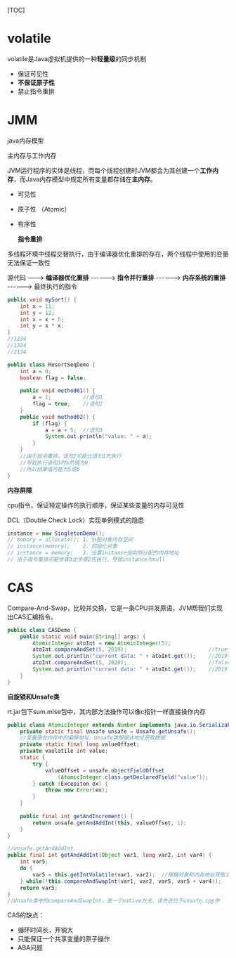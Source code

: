 [TOC]

# volatile

volatile是Java虚拟机提供的一种**轻量级**的同步机制

- 保证可见性
- **不保证原子性**
- 禁止指令重排

# JMM

java内存模型

主内存与工作内存

JVM运行程序的实体是线程，而每个线程创建时JVM都会为其创建一个**工作内存**，而Java内存模型中规定所有变量都存储在**主内存**。

- 可见性
- 原子性 （Atomic）
- 有序性

  **指令重排**

多线程环境中线程交替执行，由于编译器优化重排的存在，两个线程中使用的变量无法保证一致性

源代码 --->   **编译器优化重排**  ------>  **指令并行重排**  ------>  **内存系统的重排**  ------>  最终执行的指令

```java
public void mySort() {
    int x = 11;
    int y = 12;
    int x = x + 5;
    int y = x * x;
}
//1234
//1324
//2134
```

```java
public class ResortSeqDemo {
    int a = 0;
    boolean flag = false;
    
    public void method01() {
        a = 1;			//语句1
        flag = true;	//语句2
    }
    public void method02() {
        if (flag) {
            a = a + 5;	//语句3
            System.out.println("value: " + a);
        }
    }
    //由于指令重排，语句2可能比语句1先执行
    //导致执行语句3时a的值为0
    //所以结果值可能为5或6
}
```

**内存屏障**

cpu指令，保证特定操作的执行顺序，保证某些变量的内存可见性

DCL（Double Check Lock）实现单例模式的隐患

```java
instance = new SingletonDemo();
// memory = allocate(); 1、分配对象内存空间
// instance(memory); 	2、初始化对象
// instance = memory;   3、设置instance指向刚分配的内存地址
// 由于指令重排可能步骤3比步骤2先执行，导致instance为null
```

# CAS

Compare-And-Swap，比较并交换，它是一条CPU并发原语，JVM帮我们实现出CAS汇编指令。

```java
public class CASDemo {
    public static void main(String[] args) {
        AtomicInteger atoInt = new AtomicInteger(5);
        atoInt.compareAndSet(5, 2019);  						//true
        System.out.println("current data: " + atoInt.get());	//2019
        atoInt.compareAndSet(5, 2020);  						//false
        System.out.println("current data: " + atoInt.get());	//2019
    }
}
```

**自旋锁和Unsafe类**

rt.jar包下sum.mise包中，其内部方法操作可以像c指针一样直接操作内存

```java
public class AtomicInteger extends Number implements java.io.Serializable {
    private static final Unsafe unsafe = Unsafe.getUnsafe();
    //变量值在内存中的偏移地址，Unsafe类根据该地址获取数据
    private static final long valueOffset;  
    private vaolatile int value;
    static {
        try {
            valueOffset = unsafe.objectFieldOffset
                (AtomicInteger.class.getDeclaredField("value"));
        } catch (Excepiton ex) {
            throw new Error(ex);
        }
    }
    
    public final int getAndIncrement() {
        return unsafe.getAndAddInt(this, valueOffset, 1);
    }
}
```

```java
//unsafe.getAndAddInt
public final int getAndAddInt(Object var1, long var2, int var4) {
    int var5;
    do {
        var5 = this.getIntVolatile(var1, var2);  //根据对象和内存地址获取当前值
    } while(!this.compareAndSwapInt(var1, var2, var5, var5 + var4)); 
    return var5;
}
//Unsafe类中的compareAndSwapInt，是一个native方法，该方法位于unsafe.cpp中
```

CAS的缺点：

- 循环时间长，开销大
- 只能保证一个共享变量的原子操作
- ABA问题